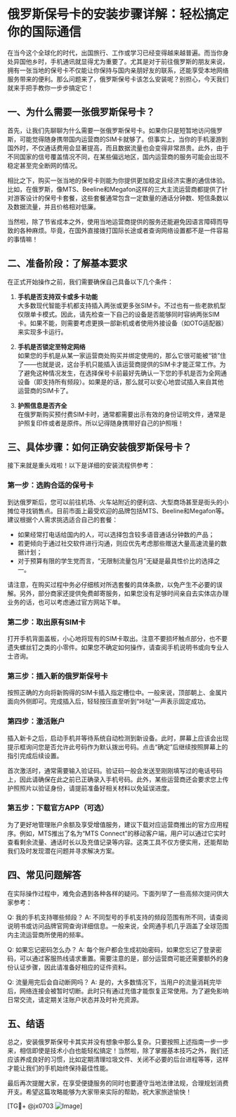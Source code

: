 # 俄罗斯保号卡的安装步骤详解：轻松搞定你的国际通信

在当今这个全球化的时代，出国旅行、工作或学习已经变得越来越普遍。而当你身处异国他乡时，手机通讯就显得尤为重要了。尤其是对于前往俄罗斯的朋友来说，拥有一张当地的保号卡不仅能让你保持与国内亲朋好友的联系，还能享受本地网络服务带来的便利。那么问题来了，俄罗斯保号卡该怎么安装呢？别担心，今天我们就来手把手教你一步步搞定它！

## 一、为什么需要一张俄罗斯保号卡？

首先，让我们先聊聊为什么需要一张俄罗斯保号卡。如果你只是短暂地访问俄罗斯，可能觉得随身携带国内运营商的SIM卡就够了。但事实上，当你的手机漫游到国外时，不仅通话费用会显著提高，而且数据流量也会变得非常昂贵。此外，由于不同国家的信号覆盖情况不同，在某些偏远地区，国内运营商的服务可能会出现不稳定甚至完全断网的情况。

相比之下，购买一张当地的保号卡则能为你提供更加稳定且经济实惠的通信体验。比如，在俄罗斯，像MTS、Beeline和Megafon这样的三大主流运营商都提供了针对游客设计的保号卡套餐，这些套餐通常包含一定数量的通话分钟数、短信条数以及数据流量，并且价格相对低廉。

当然啦，除了节省成本之外，使用当地运营商提供的服务还能避免因语言障碍而导致的各种麻烦。毕竟，在国外直接拨打国际长途或者查询网络设置都不是一件容易的事情嘛！

## 二、准备阶段：了解基本要求

在正式开始操作之前，我们需要确保自己具备以下几个条件：

1. **手机是否支持双卡或多卡功能**  
   大多数现代智能手机都支持插入两张或更多张SIM卡。不过也有一些老款机型仅限单卡模式。因此，请先检查一下自己的设备是否能够同时容纳两张SIM卡。如果不能，则需要考虑更换一部新机或者使用外接设备（如OTG适配器）来实现多卡运行。

2. **手机是否锁定至特定网络**  
   如果您的手机是从某一家运营商处购买并绑定使用的，那么它很可能被“锁”住了——也就是说，这台手机只能插入该运营商提供的SIM卡才能正常工作。为了避免这种情况发生，在选择保号卡前最好先确认一下您的手机是否为全网通设备（即支持所有频段）。如果是的话，那么就可以安心地尝试插入来自其他运营商的SIM卡了。

3. **护照信息是否齐全**  
   在俄罗斯购买预付费SIM卡时，通常都需要出示有效的身份证明文件，通常是护照复印件或者是原件。所以记得随身携带好自己的护照哦！

## 三、具体步骤：如何正确安装俄罗斯保号卡？

接下来就是重头戏啦！以下是详细的安装流程供参考：

### 第一步：选购合适的保号卡
到达俄罗斯后，您可以前往机场、火车站附近的便利店、大型商场甚至是街头的小摊位寻找销售点。目前市面上最受欢迎的品牌包括MTS、Beeline和Megafon等。建议根据个人需求挑选适合自己的套餐：
- 如果经常打电话给国内的人，可以选择包含较多语音通话分钟数的产品；
- 若更倾向于通过社交软件进行沟通，则应优先考虑那些赠送大量高速流量的数据计划；
- 对于预算有限的学生党而言，“无限制流量包月”无疑是最具性价比的选择之一。

请注意，在购买过程中务必仔细核对所选套餐的具体条款，以免产生不必要的误解。另外，部分商家还提供免费邮寄服务，如果您没有足够时间亲自去实体店办理业务的话，也可以考虑通过官方网站下单。

### 第二步：取出原有SIM卡
打开手机背面盖板，小心地将现有的SIM卡取出。注意不要损坏触点部分，也不要遗失螺丝钉之类的小零件。如果您不确定如何操作，请查阅手机说明书或向专业人士咨询。

### 第三步：插入新的俄罗斯保号卡
按照正确的方向将新购得的SIM卡插入指定槽位中。一般来说，顶部朝上、金属片面向外侧即可。完成插入后，轻轻按压直至听到“咔哒”一声表示固定成功。

### 第四步：激活账户
插入新卡之后，启动手机并等待系统自动检测到新设备。此时，屏幕上应该会出现提示框询问您是否允许此号码作为默认拨出号码。点击“确定”后继续按照屏幕上的指引完成后续设置。

首次激活时，通常需要输入验证码。验证码一般会发送至刚刚填写过的电话号码上，因此请确保在此之前已正确录入手机号码。此外，某些运营商还会要求您上传护照照片以验证身份，请提前准备好相关材料以免延误进度。

### 第五步：下载官方APP（可选）
为了更好地管理账户余额及享受增值服务，建议下载对应运营商推出的官方应用程序。例如，MTS推出了名为“MTS Connect”的移动客户端，用户可以通过它实时查看剩余流量、通话时长以及充值记录等内容。这类工具不仅方便实用，还能帮助我们及时发现潜在问题并寻求解决方案。

## 四、常见问题解答

在实际操作过程中，难免会遇到各种各样的疑问。下面列举了一些高频次提问供大家参考：

Q: 我的手机支持哪些频段？
A: 不同型号的手机支持的频段范围有所不同，请查阅说明书或访问品牌官网查询详细信息。一般来说，全网通手机几乎涵盖了全球范围内主流运营商所使用的频率。

Q: 如果忘记密码怎么办？
A: 每个账户都会生成初始密码，如果您忘记了登录密码，可以通过客服热线请求重置。需要注意的是，部分运营商可能还需要额外的身份认证步骤，因此请准备好相应的证件资料。

Q: 流量用完后会自动断网吗？
A: 是的，大多数情况下，当用户的流量消耗完毕后，网络连接会被暂时切断。此时只有通过充值才能恢复正常使用。为了避免影响日常交流，请定期关注账户状态并及时补充资源。

## 五、结语

总之，安装俄罗斯保号卡其实并没有想象中那么复杂。只要按照上述指南一步一步来，相信即使是技术小白也能轻松搞定！当然啦，除了掌握基本技巧之外，我们还应该养成良好的习惯，比如定期清理垃圾文件、关闭不必要的后台进程等等，这样才能让我们的手机始终保持最佳性能。

最后再次提醒大家，在享受便捷服务的同时也要遵守当地法律法规，合理规划消费开支。希望这篇攻略能够为大家带来实际的帮助，祝大家旅途愉快！

[TG💪+ @jx0703 ![Image](https://github.com/user-attachments/assets/dbca1d08-cadb-493c-b0ec-ad6f7a83f270)]